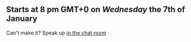 ## Starts at 8 pm GMT+0 on *Wednesday* the 7th of January

Can't make it? Speak up [in the chat room](https://gitter.im/learnclang/general)
